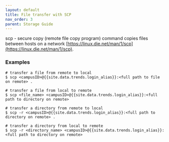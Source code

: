 ```yaml
---
layout: default
title: File transfer with SCP
nav_order: 3
parent: Storage Guide
---
```

scp - secure copy (remote file copy program) command copies files between hosts on a network [https://linux.die.net/man/1/scp](https://linux.die.net/man/1/scp).

### Examples

```
# transfer a file from remote to local
$ scp <campusID>@{{site.data.trends.login_alias}}:<full path to file on remote> .

# transfer a file from local to remote
$ scp <file_name> <campusID>@{{site.data.trends.login_alias}}:<full path to directory on remote>

# transfer a directory from remote to local
$ scp -r <campusID>@{{site.data.trends.login_alias}}:<full path to directory on remote> .

# transfer a directory from local to remote
$ scp -r <directory_name> <campusID>@{{site.data.trends.login_alias}}:<full path to directory on remote>
```
